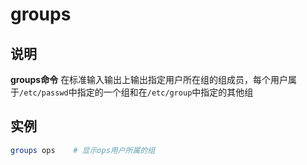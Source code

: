 # groups

## 说明

**groups命令** 在标准输入输出上输出指定用户所在组的组成员，每个用户属于`/etc/passwd`中指定的一个组和在`/etc/group`中指定的其他组

## 实例

```bash
groups ops    # 显示ops用户所属的组
```
